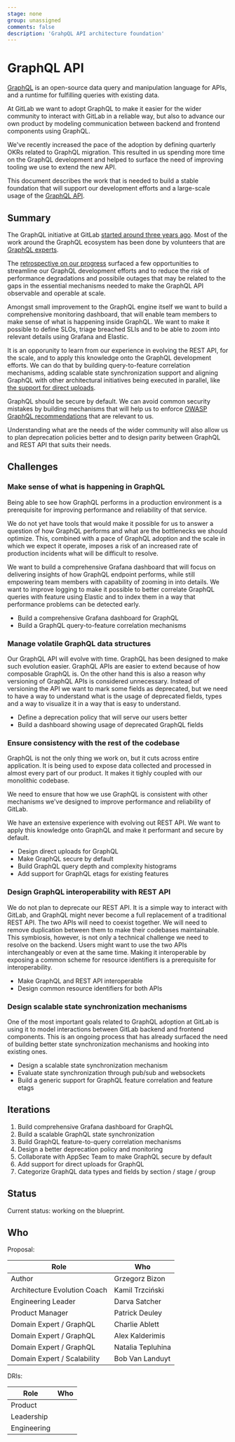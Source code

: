 ```yaml
---
stage: none
group: unassigned
comments: false
description: 'GrahpQL API architecture foundation'
---
```


# GraphQL API

[GraphQL](https://graphql.org/) is an open-source data query and manipulation
language for APIs, and a runtime for fulfilling queries with existing data.

At GitLab we want to adopt GraphQL to make it easier for the wider community to
interact with GitLab in a reliable way, but also to advance our own product by
modeling communication between backend and frontend components using GraphQL.

We've recently increased the pace of the adoption by defining quarterly OKRs
related to GraphQL migration. This resulted in us spending more time on the
GraphQL development and helped to surface the need of improving tooling we use
to extend the new API.

This document describes the work that is needed to build a stable foundation that
will support our development efforts and a large-scale usage of the [GraphQL
API](https://docs.gitlab.com/ee/api/graphql/index.html).

## Summary

The GraphQL initiative at GitLab [started around three years ago](https://gitlab.com/gitlab-org/gitlab/-/commit/9c6c17cbcdb8bf8185fc1b873dcfd08f723e4df5).
Most of the work around the GraphQL ecosystem has been done by volunteers that are
[GraphQL experts](https://gitlab.com/groups/gitlab-org/graphql-experts/-/group_members?with_inherited_permissions=exclude).

The [retrospective on our progress](https://gitlab.com/gitlab-org/gitlab/-/issues/235659)
surfaced a few opportunities to streamline our GraphQL development efforts and
to reduce the risk of performance degradations and possibile outages that may
be related to the gaps in the essential mechanisms needed to make the GraphQL
API observable and operable at scale.

Amongst small improvement to the GraphQL engine itself we want to build a
comprehensive monitoring dashboard, that will enable team members to make sense
of what is happening inside GraphQL. We want to make it possible to define
SLOs, triage breached SLIs and to be able to zoom into relevant details using
Grafana and Elastic.

It is an opporunity to learn from our experience in evolving the REST API, for
the scale, and to apply this knowledge onto the GraphQL development efforts. We
can do that by building query-to-feature correlation mechanisms, adding
scalable state synchronization support and aligning GraphQL with other
architectural initiatives being executed in parallel, like [the support for
direct uploads](https://gitlab.com/gitlab-org/gitlab/-/issues/280819).

GraphQL should be secure by default. We can avoid common security mistakes by
building mechanisms that will help us to enforce [OWASP GraphQL
recommendations](https://cheatsheetseries.owasp.org/cheatsheets/GraphQL_Cheat_Sheet.html)
that are relevant to us.

Understanding what are the needs of the wider community will also allow us to
plan deprecation policies better and to design parity between GraphQL and REST
API that suits their needs.

## Challenges

### Make sense of what is happening in GraphQL

Being able to see how GraphQL performs in a production environment is a
prerequisite for improving performance and reliability of that service.

We do not yet have tools that would make it possible for us to answer a
question of how GraphQL performs and what are the bottlenecks we should
optimize. This, combined with a pace of GraphQL adoption and the scale in which
we expect it operate, imposes a risk of an increased rate of production
incidents what will be difficult to resolve.

We want to build a comprehensive Grafana dashboard that will focus on
delivering insights of how GraphQL endpoint performs, while still empowering
team members with capability of zooming in into details. We want to improve
logging to make it possible to better correlate GraphQL queries with feature
using Elastic and to index them in a way that performance problems can be
detected early.

- Build a comprehensive Grafana dashboard for GraphQL
- Build a GraphQL query-to-feature correlation mechanisms

### Manage volatile GraphQL data structures

Our GraphQL API will evolve with time. GraphQL has been designed to make such
evolution easier. GraphQL APIs are easier to extend because of how composable
GraphQL is. On the other hand this is also a reason why versioning of GraphQL
APIs is considered unnecessary. Instead of versioning the API we want to mark
some fields as deprecated, but we need to have a way to understand what is the
usage of deprecated fields, types and a way to visualize it in a way that is
easy to understand.

- Define a deprecation policy that will serve our users better
- Build a dashboard showing usage of deprecated GraphQL fields

### Ensure consistency with the rest of the codebase

GraphQL is not the only thing we work on, but it cuts across entire
application. It is being used to expose data collected and processed in almost
every part of our product. It makes it tighly coupled with our monolithic
codebase.

We need to ensure that how we use GraphQL is consistent with other mechanisms
we've designed to improve performance and reliability of GitLab.

We have an extensive experience with evolving out REST API. We want to apply
this knowledge onto GraphQL and make it performant and secure by default.

- Design direct uploads for GraphQL
- Make GraphQL secure by default
- Build GraphQL query depth and complexity histograms
- Add support for GraphQL etags for existing features

### Design GraphQL interoperability with REST API

We do not plan to deprecate our REST API. It is a simple way to interact with
GitLab, and GraphQL might never become a full replacement of a traditional REST
API. The two APIs will need to coexist together. We will need to remove
duplication between them to make their codebases maintainable. This symbiosis,
however, is not only a technical challenge we need to resolve on the backend.
Users might want to use the two APIs interchangeably or even at the same time.
Making it interoperable by exposing a common scheme for resource identifiers is
a prerequisite for interoperability.

- Make GraphQL and REST API interoperable
- Design common resource identifiers for both APIs

### Design scalable state synchronization mechanisms

One of the most important goals related to GraphQL adoption at GitLab is using
it to model interactions between GitLab backend and frontend components. This
is an ongoing process that has already surfaced the need of building better
state synchronization mechanisms and hooking into existing ones.

- Design a scalable state synchronization mechanism
- Evaluate state synchronization through pub/sub and websockets
- Build a generic support for GraphQL feature correlation and feature etags

## Iterations

1. Build comprehensive Grafana dashboard for GraphQL
1. Build a scalable GraphQL state synchronization
1. Build GraphQL feature-to-query correlation mechanisms
1. Design a better deprecation policy and monitoring
1. Collaborate with AppSec Team to make GraphQL secure by default
1. Add support for direct uploads for GraphQL
1. Categorize GraphQL data types and fields by section / stage / group

## Status

Current status: working on the blueprint.

## Who

Proposal:

<!-- vale gitlab.Spelling = NO -->

| Role                         | Who
|------------------------------|-------------------------|
| Author                       | Grzegorz Bizon          |
| Architecture Evolution Coach | Kamil Trzciński         |
| Engineering Leader           | Darva Satcher           |
| Product Manager              | Patrick Deuley          |
| Domain Expert / GraphQL      | Charlie Ablett          |
| Domain Expert / GraphQL      | Alex Kalderimis         |
| Domain Expert / GraphQL      | Natalia Tepluhina       |
| Domain Expert / Scalability  | Bob Van Landuyt         |

DRIs:

| Role                         | Who
|------------------------------|------------------------|
| Product                      |                        |
| Leadership                   |                        |
| Engineering                  |                        |

<!-- vale gitlab.Spelling = YES -->
